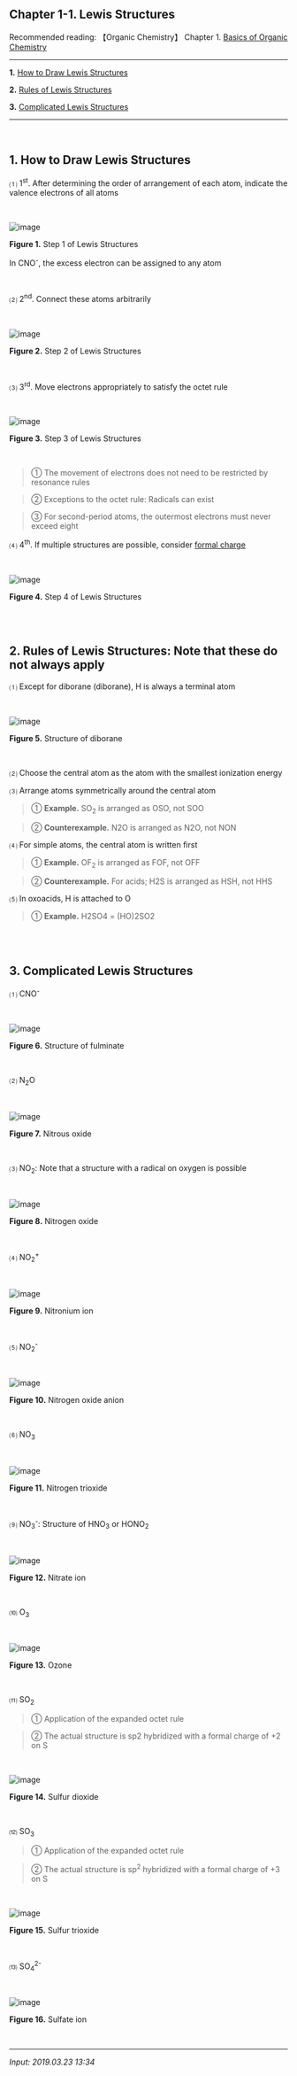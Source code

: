 ## **Chapter 1-1. Lewis Structures**

Recommended reading: 【Organic Chemistry】 Chapter 1. [Basics of Organic Chemistry](http://nate9389.tistory.com/1355)

---

**1.** [How to Draw Lewis Structures](#1-how-to-draw-lewis-structures)

**2.** [Rules of Lewis Structures](#2-rules-of-lewis-structures--note-that-these-do-not-always-apply)

**3.** [Complicated Lewis Structures](#3-complicated-lewis-structures)

---

<br>

## **1. How to Draw Lewis Structures**

 ⑴ 1<sup>st</sup>. After determining the order of arrangement of each atom, indicate the valence electrons of all atoms

<br>

![image](https://github.com/JB243/jb243.github.io/assets/55747737/d2bec169-5677-41af-a13f-22a0b26532c2)

**Figure 1.** Step 1 of Lewis Structures

In CNO<sup>-</sup>, the excess electron can be assigned to any atom

<br>

 ⑵ 2<sup>nd</sup>. Connect these atoms arbitrarily

<br>

![image](https://github.com/JB243/jb243.github.io/assets/55747737/b17b5908-615f-4888-a06f-01d004575923)

**Figure 2.** Step 2 of Lewis Structures

<br>

 ⑶ 3<sup>rd</sup>. Move electrons appropriately to satisfy the octet rule

<br>

![image](https://github.com/JB243/jb243.github.io/assets/55747737/f4814c5d-7a00-43b8-9700-4a01ee9dc61b)

**Figure 3.** Step 3 of Lewis Structures

<br>

> ① The movement of electrons does not need to be restricted by resonance rules

> ② Exceptions to the octet rule: Radicals can exist

> ③ For second-period atoms, the outermost electrons must never exceed eight

 ⑷ 4<sup>th</sup>. If multiple structures are possible, consider [formal charge](https://jb243.github.io/pages/1328)

<br>

![image](https://github.com/JB243/jb243.github.io/assets/55747737/2e59b387-5753-4a10-9ff9-75483e1f77e1)

**Figure 4.** Step 4 of Lewis Structures

<br>

<br>

## **2. Rules of Lewis Structures:** Note that these do not always apply

⑴ Except for diborane (diborane), H is always a terminal atom

<br>

![image](https://github.com/JB243/jb243.github.io/assets/55747737/9026f857-ba14-4280-bab0-1a1e318665e2)

**Figure 5.** Structure of diborane

<br>

⑵ Choose the central atom as the atom with the smallest ionization energy

⑶ Arrange atoms symmetrically around the central atom

> ① **Example.** SO<sub>2</sub> is arranged as OSO, not SOO

> ② **Counterexample.** N2O is arranged as N2O, not NON

⑷ For simple atoms, the central atom is written first

> ① **Example.** OF<sub>2</sub> is arranged as FOF, not OFF

> ② **Counterexample.** For acids; H2S is arranged as HSH, not HHS

 ⑸ In oxoacids, H is attached to O

> ① **Example.** H2SO4 = (HO)2SO2

<br>

<br>

## **3. Complicated Lewis Structures**

 ⑴ CNO<sup>-</sup>

<br>

![image](https://github.com/JB243/jb243.github.io/assets/55747737/02952fa6-1569-4fe2-b3ed-04ff01a435cd)

**Figure 6.** Structure of fulminate

<br>

 ⑵ N<sub>2</sub>O

<br>

![image](https://github.com/JB243/jb243.github.io/assets/55747737/d4768680-bc92-4db2-896b-bf519d2bf095)

**Figure 7.** Nitrous oxide

<br>

 ⑶ NO<sub>2</sub>: Note that a structure with a radical on oxygen is possible

<br>

![image](https://github.com/JB243/jb243.github.io/assets/55747737/e1cf6a2f-099b-4756-b298-ad7542d18fe3)

**Figure 8.** Nitrogen oxide

<br>

 ⑷ NO<sub>2</sub><sup>+</sup>

 <br>

![image](https://github.com/JB243/jb243.github.io/assets/55747737/db08abdd-0160-49c6-86cc-f53c6be25303)

**Figure 9.** Nitronium ion

<br>

 ⑸ NO<sub>2</sub><sup>-</sup>

<br>

![image](https://github.com/JB243/jb243.github.io/assets/55747737/96ad624f-4800-4075-b4e8-92860c72f4f9)

**Figure 10.** Nitrogen oxide anion

<br>

 ⑹ NO<sub>3</sub>

 <br>

![image](https://github.com/JB243/jb243.github.io/assets/55747737/53eeb61c-0fcd-4cd6-97ca-a72b02d65923)

**Figure 11.** Nitrogen trioxide

<br>

 ⑼ NO<sub>3</sub><sup>-</sup>: Structure of HNO<sub>3</sub> or HONO<sub>2</sub>

<br>

![image](https://github.com/JB243/jb243.github.io/assets/55747737/a1b8296a-85c9-437d-bdce-067f05ce84e3)

**Figure 12.** Nitrate ion

<br>

⑽ O<sub>3</sub>

<br>

![image](https://github.com/JB243/jb243.github.io/assets/55747737/72b16678-33df-4674-9e4e-d46db5ad7b01)

**Figure 13.** Ozone

<br>

 ⑾ SO<sub>2</sub>

> ① Application of the expanded octet rule

> ② The actual structure is sp2 hybridized with a formal charge of +2 on S

<br>

![image](https://github.com/JB243/jb243.github.io/assets/55747737/5643c0cb-ed34-4083-a11d-8af5aebed82d)

**Figure 14.** Sulfur dioxide

<br>

⑿ SO<sub>3</sub>

> ① Application of the expanded octet rule

> ② The actual structure is sp<sup>2</sup> hybridized with a formal charge of +3 on S

<br>

![image](https://github.com/JB243/jb243.github.io/assets/55747737/8b83eeb2-b723-4153-a50c-f91d657ef801)

**Figure 15.** Sulfur trioxide

<br>

⒀ SO<sub>4</sub><sup>2-</sup>

<br>

![image](https://github.com/JB243/jb243.github.io/assets/55747737/5e2694ef-be89-4185-ba1c-969b3d18784b)

**Figure 16.** Sulfate ion

<br>

---

_Input: 2019.03.23 13:34_
